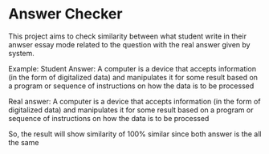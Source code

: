 # Answer Checker
This project aims to check similarity between what student write in their anwser essay mode related to the question with the real answer given by system.

Example:
Student Answer: A computer is a device that accepts information (in the form of digitalized data) and manipulates it for some result based on a program or sequence of instructions on how the data is to be processed

Real answer: A computer is a device that accepts information (in the form of digitalized data) and manipulates it for some result based on a program or sequence of instructions on how the data is to be processed

So, the result will show similarity of 100% similar since both answer is the all the same
